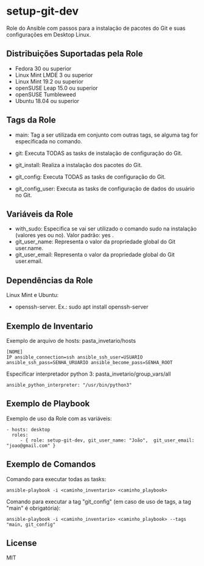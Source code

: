 setup-git-dev
=========

Role do Ansible com passos para a instalação de pacotes do Git e suas configurações em Desktop Linux.

Distribuições Suportadas pela Role
------------

- Fedora 30 ou superior
- Linux Mint LMDE 3 ou superior
- Linux Mint 19.2 ou superior
- openSUSE Leap 15.0 ou superior
- openSUSE Tumbleweed
- Ubuntu 18.04 ou superior


Tags da Role 
--------------

- main: Tag a ser utilizada em conjunto com outras tags, se alguma tag for especificada no comando.
  
- git: Executa TODAS as tasks de instalação de configuração do Git.
  
- git_install: Realiza a instalação dos pacotes do Git.
- git_config: Executa TODAS as tasks de configuração do Git.
- git_config_user: Executa as tasks de configuração de dados do usuário no Git.


Variáveis da Role 
--------------

- with_sudo: Especifica se vai ser utilizado o comando sudo na instalação (valores yes ou no). Valor padrão: yes .
- git_user_name: Representa o valor da propriedade global do Git user.name.
- git_user_email: Representa o valor da propriedade global do Git user.email.


Dependências da Role 
--------------

Linux Mint e Ubuntu:

- openssh-server. Ex.: sudo apt install openssh-server


Exemplo de Inventario
----------------

Exemplo de arquivo de hosts: pasta_invetario/hosts

    [NOME]
    IP ansible_connection=ssh ansible_ssh_user=USUARIO ansible_ssh_pass=SENHA_URUARIO ansible_become_pass=SENHA_ROOT


Especificar interpretador python 3: pasta_invetario/group_vars/all

    ansible_python_interpreter: "/usr/bin/python3"


Exemplo de Playbook
----------------

Exemplo de uso da Role com as variáveis:

    - hosts: desktop
      roles:
         - { role: setup-git-dev, git_user_name: "João",  git_user_email: "joao@gmail.com" }



Exemplo de Comandos
----------------

Comando para executar todas as tasks:

    ansible-playbook -i <caminho_inventario> <caminho_playbook>

Comando para executar a tag "git_config" (em caso de uso de tags, a tag "main" é obrigatória):

    ansible-playbook -i <caminho_inventario> <caminho_playbook> --tags "main, git_config"


License
-------

MIT